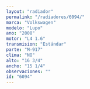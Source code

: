 ```yaml
---
layout: "radiador"
permalink: "/radiadores/6094/"
marca: "Volkswagen"
modelo: "Lupo"
ano: "2008"
motor: "L4 1.6"
transmision: "Estándar"
parte: "M-917"
clima: "NO"
alto: "16 3/4"
ancho: "15 1/4"
observaciones: ""
id: "6094"
---
```


